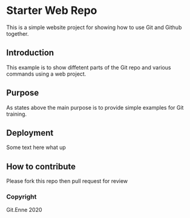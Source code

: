 # Starter Web Repo

This is a simple website project for showing how to use Git and Github together.

## Introduction

This example is to show diffetent parts of the Git repo and various commands using a web project.

## Purpose

As states above the main purpose is to provide simple examples for Git training.

## Deployment

Some text here what up

## How to contribute

Please fork this repo then pull request for review


### Copyright

Git.Enne 2020